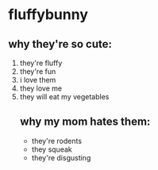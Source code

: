 # fluffybunny
## why they're so cute:
<ol>
	<li>they're fluffy</li>
	<li>they're fun</li>
	<li>i love them</li>
	<li>they love me</li>
	<li>they will eat my vegetables</li>

## why my mom hates them:
<ul>
	<li>they're rodents</li>
	<li>they squeak</li>
	<li>they're disgusting</li>
